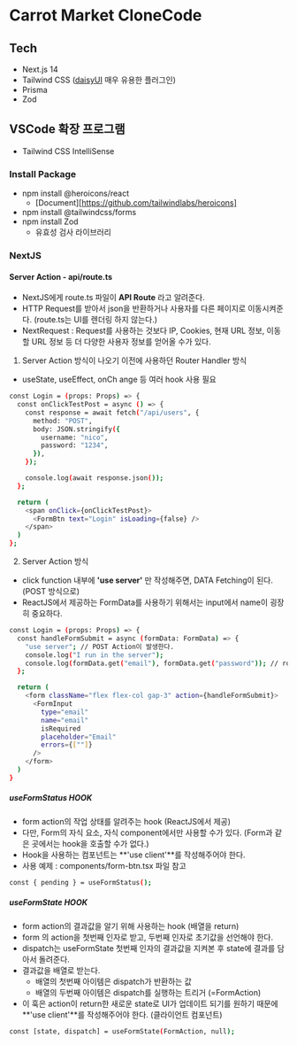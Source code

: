 # Carrot Market CloneCode

## Tech

- Next.js 14
- Tailwind CSS ([daisyUI](https://daisyui.com/) 매우 유용한 플러그인)
- Prisma
- Zod

## VSCode 확장 프로그램

- Tailwind CSS IntelliSense

### Install Package

- npm install @heroicons/react
  - [Document][https://github.com/tailwindlabs/heroicons]
- npm install @tailwindcss/forms
- npm install Zod
  - 유효성 검사 라이브러리

### NextJS

#### Server Action - api/route.ts

- NextJS에게 route.ts 파일이 **API Route** 라고 알려준다.
- HTTP Request를 받아서 json을 반환하거나 사용자를 다른 페이지로 이동시켜준다. (route.ts는 UI를 렌더링 하지 않는다.)
- NextRequest : Request를 사용하는 것보다 IP, Cookies, 현재 URL 정보, 이동할 URL 정보 등 더 다양한 사용자 정보를 얻어올 수가 있다.

1. Server Action 방식이 나오기 이전에 사용하던 Router Handler 방식

- useState, useEffect, onCh ange 등 여러 hook 사용 필요

```bash
const Login = (props: Props) => {
  const onClickTestPost = async () => {
    const response = await fetch("/api/users", {
      method: "POST",
      body: JSON.stringify({
        username: "nico",
        password: "1234",
      }),
    });

    console.log(await response.json());
  };

  return (
    <span onClick={onClickTestPost}>
      <FormBtn text="Login" isLoading={false} />
    </span>
  )
};
```

2. Server Action 방식

- click function 내부에 **'use server'** 만 작성해주면, DATA Fetching이 된다. (POST 방식으로)
- ReactJS에서 제공하는 FormData를 사용하기 위해서는 input에서 name이 굉장히 중요하다.

```bash
const Login = (props: Props) => {
  const handleFormSubmit = async (formData: FormData) => {
    "use server"; // POST Action이 발생한다.
    console.log("I run in the server");
    console.log(formData.get("email"), formData.get("password")); // route 핸들러로 데이터 전달하기
  };

  return (
    <form className="flex flex-col gap-3" action={handleFormSubmit}>
      <FormInput
        type="email"
        name="email"
        isRequired
        placeholder="Email"
        errors={[""]}
      />
    </form>
  )
}
```

##### useFormStatus HOOK

- form action의 작업 상태를 알려주는 hook (ReactJS에서 제공)
- 다만, Form의 자식 요소, 자식 component에서만 사용할 수가 있다. (Form과 같은 곳에서는 hook을 호출할 수가 없다.)
- Hook을 사용하는 컴포넌트는 **'use client'**를 작성해주어야 한다.
- 사용 예제 : components/form-btn.tsx 파일 참고

```bash
const { pending } = useFormStatus();
```

##### useFormState HOOK

- form action의 결과값을 알기 위해 사용하는 hook (배열을 return)
- form 의 action을 첫번째 인자로 받고, 두번째 인자로 초기값을 선언해야 한다.
- dispatch는 useFormState 첫번째 인자의 결과값을 지켜본 후 state에 결과를 담아서 돌려준다.
- 결과값을 배열로 받는다.
  - 배열의 첫번째 아이템은 dispatch가 반환하는 값
  - 배열의 두번째 아이템은 dispatch를 실행하는 트리거 (=FormAction)
- 이 훅은 action이 return한 새로운 state로 UI가 업데이트 되기를 원하기 때문에 **'use client'**를 작성해주어야 한다. (클라이언트 컴포넌트)

```bash
const [state, dispatch] = useFormState(FormAction, null);
```
